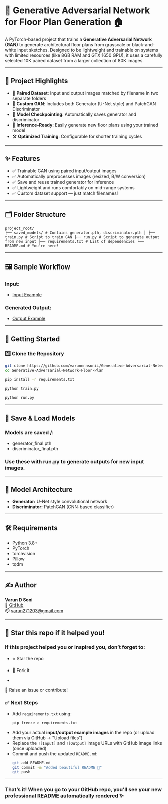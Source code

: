 # 🧠 Generative Adversarial Network for Floor Plan Generation 🏠

A PyTorch-based project that trains a **Generative Adversarial Network (GAN)** to generate architectural floor plans from grayscale or black-and-white input sketches. Designed to be lightweight and trainable on systems with limited resources (like 8GB RAM and GTX 1650 GPU), it uses a carefully selected 10K paired dataset from a larger collection of 80K images.

---

## 🚧 Project Highlights

- 🔁 **Paired Dataset**: Input and output images matched by filename in two separate folders
- 🧠 **Custom GAN**: Includes both Generator (U-Net style) and PatchGAN Discriminator
- 💾 **Model Checkpointing**: Automatically saves generator and discriminator
- 🧪 **Inference-Ready**: Easily generate new floor plans using your trained model
- 🛠️ **Optimized Training**: Configurable for shorter training cycles


---

## ✨ Features

- ✅ Trainable GAN using paired input/output images
- ✅ Automatically preprocesses images (resized, B/W conversion)
- ✅ Save and reuse trained generator for inference
- ✅ Lightweight and runs comfortably on mid-range systems
- ✅ Custom dataset support — just match filenames!

---

## 🗂️ Folder Structure

```
project_root/ 
├── saved_models/ # Contains generator.pth, discriminator.pth │ ├── train.py # Script to train GAN ├── run.py # Script to generate output from new input ├── requirements.txt # List of dependencies └── README.md # You're here!

```
---

## 🖼️ Sample Workflow

### Input:
* [Input Example](assets/99_input.png)

### Generated Output:  
*  [Output Example](assets/99_output.png)

---

## 🚀 Getting Started

### 1️⃣ Clone the Repository
```bash
git clone https://github.com/varunnnnsonii/Generative-Adversarial-Network-Floor-Plan.git
cd Generative-Adversarial-Network-Floor-Plan

pip install -r requirements.txt

python train.py

python run.py
```
---
## 💾 Save & Load Models
### Models are saved /:
* generator_final.pth
* discriminator_final.pth

### Use these with run.py to generate outputs for new input images.
---

## 🤖 Model Architecture

- **Generator:** U-Net style convolutional network
- **Discriminator:** PatchGAN (CNN-based classifier)

---

## 🛠️ Requirements

- Python 3.8+
- PyTorch
- torchvision
- Pillow
- tqdm

---

## ✍️ Author

**Varun D Soni**  
🔗 [GitHub](https://github.com/varunnnnsonii)  
📫 varun271203@gmail.com

---

## 🌟 Star this repo if it helped you!
### If this project helped you or inspired you, don’t forget to:

* ⭐ Star the repo

* 🍴 Fork it

* 
🐛 Raise an issue or contribute!




### ✅ Next Steps

- Add `requirements.txt` using:
  ```bash
  pip freeze > requirements.txt
  ```
- Add your actual **input/output example images** in the repo (or upload them via GitHub → "Upload files")
- Replace the `![Input]` and `![Output]` image URLs with GitHub image links (once uploaded)
- Commit and push the updated `README.md`:
  ```bash
  git add README.md
  git commit -m "Added beautiful README 💫"
  git push
  ```

---
### That’s it! When you go to your GitHub repo, you'll see your new professional README automatically rendered ✨
